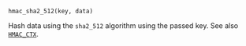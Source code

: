 ```
hmac_sha2_512(key, data)
```

Hash data using the `sha2_512` algorithm using the passed key. See also [`HMAC_CTX`](@ref).
